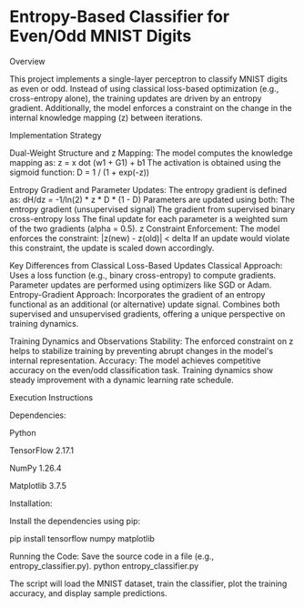 # Entropy-Based Classifier for Even/Odd MNIST Digits

Overview

This project implements a single-layer perceptron to classify MNIST digits as even or odd. Instead of using classical loss-based optimization (e.g., cross-entropy alone), the training updates are driven by an entropy gradient. Additionally, the model enforces a constraint on the change in the internal knowledge mapping (z) between iterations.

Implementation Strategy

Dual-Weight Structure and z Mapping:
  The model computes the knowledge mapping as:
  z = x dot (w1 + G1) + b1
  The activation is obtained using the sigmoid function:
  D = 1 / (1 + exp(-z))

Entropy Gradient and Parameter Updates:
  The entropy gradient is defined as:
  dH/dz = -1/ln(2) * z * D * (1 - D)
  Parameters are updated using both:
  The entropy gradient (unsupervised signal)
  The gradient from supervised binary cross-entropy loss
  The final update for each parameter is a weighted sum of the two gradients (alpha = 0.5).
z Constraint Enforcement:
  The model enforces the constraint:
  |z(new) - z(old)| < delta
  If an update would violate this constraint, the update is scaled down accordingly.

Key Differences from Classical Loss-Based Updates
Classical Approach:
  Uses a loss function (e.g., binary cross-entropy) to compute gradients.
  Parameter updates are performed using optimizers like SGD or Adam.
Entropy-Gradient Approach:
  Incorporates the gradient of an entropy functional as an additional (or alternative) update signal.
  Combines both supervised and unsupervised gradients, offering a unique perspective on training dynamics.
  
Training Dynamics and Observations
Stability:
  The enforced constraint on z helps to stabilize training by preventing abrupt changes in the model's internal representation.
Accuracy:
  The model achieves competitive accuracy on the even/odd classification task.
  Training dynamics show steady improvement with a dynamic learning rate schedule.  
  
Execution Instructions

Dependencies:

Python 

TensorFlow 2.17.1

NumPy 1.26.4

Matplotlib 3.7.5

Installation:

Install the dependencies using pip:

pip install tensorflow numpy matplotlib

Running the Code:
Save the source code in a file (e.g., entropy_classifier.py).
python entropy_classifier.py

The script will load the MNIST dataset, train the classifier, plot the training accuracy, and display sample predictions.
